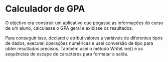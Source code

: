 # Calculador de GPA 

O objetivo era construir um aplicativo que pegasse as informações do curso de um aluno, calculasse o GPA geral e exibisse os resultados.

Para conseguir isso, declarei e atribui valores a variáveis de diferentes tipos de dados, executei operações numéricas e usei conversão de tipo para obter resultados precisos. Também usei o método WriteLine() e as sequências de escape de caracteres para formatar a saída.

